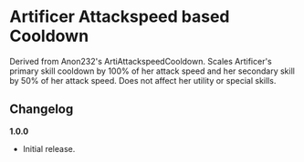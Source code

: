 # Artificer Attackspeed based Cooldown

Derived from Anon232's ArtiAttackspeedCooldown.
Scales Artificer's primary skill cooldown by 100% of her attack speed and her secondary skill by 50% of her attack speed. Does not affect her utility or special skills.

## Changelog

**1.0.0**

* Initial release.
